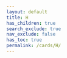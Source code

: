 ```yaml
---
layout: default
title: H
has_children: true
search_exclude: true
nav_exclude: false
has_toc: true
permalink: /cards/H/
---
```

